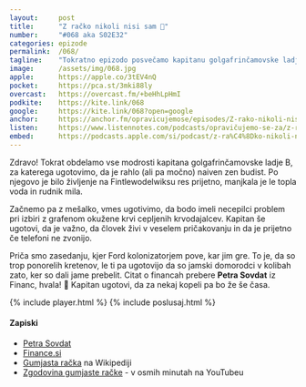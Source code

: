 ```yaml
---
layout: 	post
title:  	"Z račko nikoli nisi sam 🦆"
number: 	"#068 aka S02E32"
categories:	epizode
permalink:	/068/
tagline: 	"Tokratno epizodo posvečamo kapitanu golgafrinčamovske ladje B in njegovim modrostim. Citat o financah prebere Petra Sovdat iz Financ. "
image:		/assets/img/068.jpg
apple:		https://apple.co/3tEV4nQ
pocket:		https://pca.st/3mki88ly
overcast:	https://overcast.fm/+beHhLpHmI
podkite:	https://kite.link/068
google:		https://kite.link/068?open=google
anchor:		https://anchor.fm/opravicujemose/episodes/Z-rako-nikoli-nisi-sam-e1795gi
listen:		https://www.listennotes.com/podcasts/opravičujemo-se-za/z-račko-nikoli-nisi-sam-j4KUhAyP7Me/embed/
embed:		https://podcasts.apple.com/si/podcast/z-ra%C4%8Dko-nikoli-nisi-sam/id1514750013?i=1000535123618
---
```


Zdravo! Tokrat obdelamo vse modrosti kapitana golgafrinčamovske ladje B, za katerega ugotovimo, da je rahlo (ali pa močno) naiven zen budist. Po njegovo je bilo življenje na Fintlewodelwiksu res prijetno, manjkala je le topla voda in rudnik mila.

Začnemo pa z mešalko, vmes ugotivimo, da bodo imeli necepilci problem pri izbiri z grafenom okužene krvi cepljenih krvodajalcev. Kapitan še ugotovi, da je važno, da človek živi v veselem pričakovanju in da je prijetno če telefoni ne zvonijo.

Priča smo zasedanju, kjer Ford kolonizatorjem pove, kar jim gre. To je, da so trop ponorelih kretenov, le ti pa ugotovijo da so jamski domorodci v kolibah zato, ker so dali jame prebelit. Citat o financah prebere **Petra Sovdat** iz Financ, hvala! 🙏 Kapitan ugotovi, da za nekaj kopeli pa bo že še časa. 

{% include player.html %}
{% include poslusaj.html %}

<!--break-->

#### Zapiski

- [Petra Sovdat](https://twitter.com/petrasovdat/)
- [Finance.si](https://www.finance.si/)
- [Gumjasta račka](https://en.wikipedia.org/wiki/Rubber_duck) na Wikipediji 
- [Zgodovina gumjaste račke](https://www.youtube.com/watch?v=b29yLwesgdI) - v osmih minutah na YouTubeu